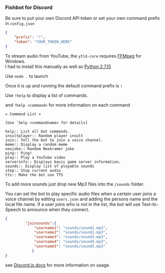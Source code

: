 ### Fishbot for Discord

Be sure to put your own Discord API token or set your own command prefix in `config.json`
```json
{
    "prefix": "!",
    "token": "YOUR_TOKEN_HERE"
}
```
To stream audio from YouTube, the `ytld-core` requires [FFMpeg](https://www.ffmpeg.org/download.html#build-windows  "FFMpeg") for Windows.  
I had to install this manually as well as [Python 2.7.15](https://www.python.org/downloads/release/python-2715/ "Python 2.7.15")

Use `node .` to launch

Once it is up and running the default command prefix is `!`
                  
Use `!help` to display a list of commands.
                   
and `!help <command>` for more information on each command
 
 	= Command List =
    
    [Use `help <commandname> for details]
    
    help:: List all bot commands.
	insultplayer:: Random player insult
	join:: Tell the bot to join a voice channel.
	meme:: Display a random meme
	neojoke:: Random Neokramer joke
	ping:: Ping!
	play:: Play a YouTube video
	serverinfo:: Displays basic game server information.
	sounds:: Display list of playable sounds
	stop:: Stop current audio
	tts:: Make the bot use TTS

To add more sounds just drop new Mp3 files into the `/sounds` folder.

You can set the bot to play specific audio files when a certain user joins a voice channel by editing `users.json` and adding the persons name and the local file name. If a user joins who is not in the list, the bot will use Text-to-Speech to announce when they connect.
```json
{
         "joinsounds":{
             "username1": "sounds/sound1.mp3",
             "username2": "sounds/sound2.mp3",
             "username3": "sounds/sound3.mp3",
             "username4": "sounds/sound4.mp3",
             "username5": "sounds/sound5.mp3"
            }
}
```

see [Discord.js docs](https://discord.js.org/#/docs/main/stable/general/welcome "Discord.js") for more information on usage.
